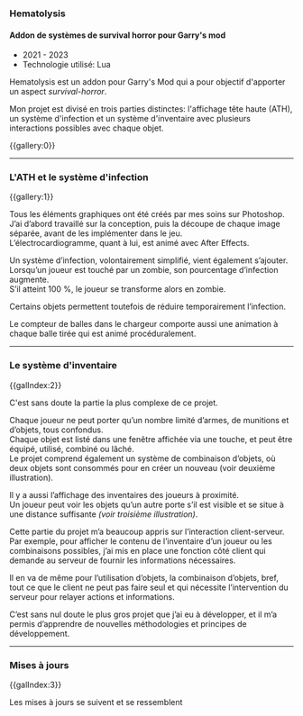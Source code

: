### Hematolysis
#### Addon de systèmes de survival horror pour Garry's mod

* 2021 - 2023
* Technologie utilisé: Lua

Hematolysis est un addon pour Garry's Mod qui a pour objectif d'apporter un aspect *survival-horror*.

Mon projet est divisé en trois parties distinctes: l'affichage tête haute (ATH), un système d'infection et un système d'inventaire avec plusieurs interactions possibles avec chaque objet.

{{gallery:0}}


---

### L'ATH et le système d'infection

{{gallery:1}}

Tous les éléments graphiques ont été créés par mes soins sur Photoshop.<br/>J’ai d’abord travaillé sur la conception, puis la découpe de chaque image séparée, avant de les implémenter dans le jeu.<br/>L’électrocardiogramme, quant à lui, est animé avec After Effects.

Un système d’infection, volontairement simplifié, vient également s’ajouter.<br/>Lorsqu’un joueur est touché par un zombie, son pourcentage d’infection augmente.<br/>S’il atteint 100 %, le joueur se transforme alors en zombie.

Certains objets permettent toutefois de réduire temporairement l’infection.

Le compteur de balles dans le chargeur comporte aussi une animation à chaque balle tirée qui est animé procéduralement.

---

### Le système d'inventaire

{{galIndex:2}}

C'est sans doute la partie la plus complexe de ce projet.

Chaque joueur ne peut porter qu’un nombre limité d’armes, de munitions et d’objets, tous confondus.<br/>Chaque objet est listé dans une fenêtre affichée via une touche, et peut être équipé, utilisé, combiné ou lâché.<br/>Le projet comprend également un système de combinaison d’objets, où deux objets sont consommés pour en créer un nouveau (voir deuxième illustration).

Il y a aussi l’affichage des inventaires des joueurs à proximité.<br/>Un joueur peut voir les objets qu’un autre porte s’il est visible et se situe à une distance suffisante *(voir troisième illustration)*.

Cette partie du projet m’a beaucoup appris sur l’interaction client-serveur.<br/>Par exemple, pour afficher le contenu de l’inventaire d’un joueur ou les combinaisons possibles, j’ai mis en place une fonction côté client qui demande au serveur de fournir les informations nécessaires.

Il en va de même pour l’utilisation d’objets, la combinaison d’objets, bref, tout ce que le client ne peut pas faire seul et qui nécessite l’intervention du serveur pour relayer actions et informations.

C’est sans nul doute le plus gros projet que j’ai eu à développer, et il m’a permis d’apprendre de nouvelles méthodologies et principes de développement.

---

### Mises à jours

{{galIndex:3}}

Les mises à jours se suivent et se ressemblent
